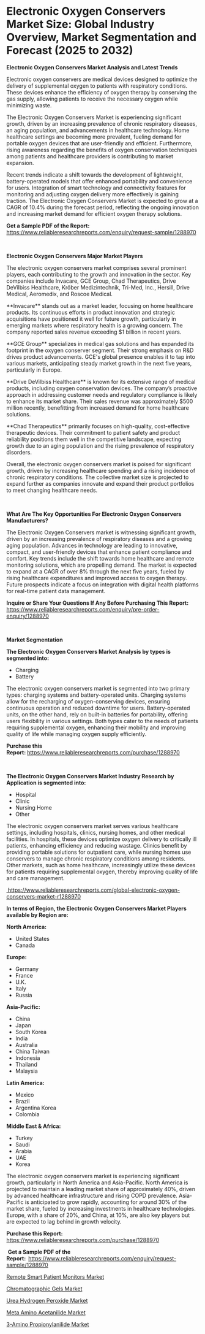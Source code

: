<p><h1>Electronic Oxygen Conservers Market Size: Global Industry Overview, Market Segmentation and Forecast (2025 to 2032)</h1></p><p><strong>Electronic Oxygen Conservers Market Analysis and Latest Trends</strong></p>
<p><p>Electronic oxygen conservers are medical devices designed to optimize the delivery of supplemental oxygen to patients with respiratory conditions. These devices enhance the efficiency of oxygen therapy by conserving the gas supply, allowing patients to receive the necessary oxygen while minimizing waste. </p><p>The Electronic Oxygen Conservers Market is experiencing significant growth, driven by an increasing prevalence of chronic respiratory diseases, an aging population, and advancements in healthcare technology. Home healthcare settings are becoming more prevalent, fueling demand for portable oxygen devices that are user-friendly and efficient. Furthermore, rising awareness regarding the benefits of oxygen conservation techniques among patients and healthcare providers is contributing to market expansion.</p><p>Recent trends indicate a shift towards the development of lightweight, battery-operated models that offer enhanced portability and convenience for users. Integration of smart technology and connectivity features for monitoring and adjusting oxygen delivery more effectively is gaining traction. The Electronic Oxygen Conservers Market is expected to grow at a CAGR of 10.4% during the forecast period, reflecting the ongoing innovation and increasing market demand for efficient oxygen therapy solutions.</p></p>
<p><strong>Get a Sample PDF of the Report:&nbsp;</strong> <a href="https://www.reliableresearchreports.com/enquiry/request-sample/1288970?utm_campaign=41&utm_medium=2&utm_source=Github&utm_content=ia&utm_term=29032025&utm_id=electronic-oxygen-conservers">https://www.reliableresearchreports.com/enquiry/request-sample/1288970</a></p>
<p>&nbsp;</p>
<p><strong>Electronic Oxygen Conservers Major Market Players</strong></p>
<p><p>The electronic oxygen conservers market comprises several prominent players, each contributing to the growth and innovation in the sector. Key companies include Invacare, GCE Group, Chad Therapeutics, Drive DeVilbiss Healthcare, Kröber Medizintechnik, Tri-Med, Inc., Hersill, Drive Medical, Aeromedix, and Roscoe Medical.</p><p>**Invacare** stands out as a market leader, focusing on home healthcare products. Its continuous efforts in product innovation and strategic acquisitions have positioned it well for future growth, particularly in emerging markets where respiratory health is a growing concern. The company reported sales revenue exceeding $1 billion in recent years.</p><p>**GCE Group** specializes in medical gas solutions and has expanded its footprint in the oxygen conserver segment. Their strong emphasis on R&D drives product advancements. GCE's global presence enables it to tap into various markets, anticipating steady market growth in the next five years, particularly in Europe.</p><p>**Drive DeVilbiss Healthcare** is known for its extensive range of medical products, including oxygen conservation devices. The company’s proactive approach in addressing customer needs and regulatory compliance is likely to enhance its market share. Their sales revenue was approximately $500 million recently, benefitting from increased demand for home healthcare solutions.</p><p>**Chad Therapeutics** primarily focuses on high-quality, cost-effective therapeutic devices. Their commitment to patient safety and product reliability positions them well in the competitive landscape, expecting growth due to an aging population and the rising prevalence of respiratory disorders.</p><p>Overall, the electronic oxygen conservers market is poised for significant growth, driven by increasing healthcare spending and a rising incidence of chronic respiratory conditions. The collective market size is projected to expand further as companies innovate and expand their product portfolios to meet changing healthcare needs.</p></p>
<p>&nbsp;</p>
<p><strong>What Are The Key Opportunities For Electronic Oxygen Conservers Manufacturers?</strong></p>
<p><p>The Electronic Oxygen Conservers market is witnessing significant growth, driven by an increasing prevalence of respiratory diseases and a growing aging population. Advances in technology are leading to innovative, compact, and user-friendly devices that enhance patient compliance and comfort. Key trends include the shift towards home healthcare and remote monitoring solutions, which are propelling demand. The market is expected to expand at a CAGR of over 8% through the next five years, fueled by rising healthcare expenditures and improved access to oxygen therapy. Future prospects indicate a focus on integration with digital health platforms for real-time patient data management.</p></p>
<p><strong>Inquire or Share Your Questions If Any Before Purchasing This Report:</strong> <a href="https://www.reliableresearchreports.com/enquiry/pre-order-enquiry/1288970?utm_campaign=41&utm_medium=2&utm_source=Github&utm_content=ia&utm_term=29032025&utm_id=electronic-oxygen-conservers">https://www.reliableresearchreports.com/enquiry/pre-order-enquiry/1288970</a></p>
<p>&nbsp;</p>
<p><strong>Market Segmentation</strong></p>
<p><strong>The Electronic Oxygen Conservers Market Analysis by types is segmented into:</strong></p>
<p><ul><li>Charging</li><li>Battery</li></ul></p>
<p><p>The electronic oxygen conservers market is segmented into two primary types: charging systems and battery-operated units. Charging systems allow for the recharging of oxygen-conserving devices, ensuring continuous operation and reduced downtime for users. Battery-operated units, on the other hand, rely on built-in batteries for portability, offering users flexibility in various settings. Both types cater to the needs of patients requiring supplemental oxygen, enhancing their mobility and improving quality of life while managing oxygen supply efficiently.</p></p>
<p><strong>Purchase this Report:&nbsp;</strong><a href="https://www.reliableresearchreports.com/purchase/1288970?utm_campaign=41&utm_medium=2&utm_source=Github&utm_content=ia&utm_term=29032025&utm_id=electronic-oxygen-conservers">https://www.reliableresearchreports.com/purchase/1288970</a></p>
<p>&nbsp;</p>
<p><strong>The Electronic Oxygen Conservers Market Industry Research by Application is segmented into:</strong></p>
<p><ul><li>Hospital</li><li>Clinic</li><li>Nursing Home</li><li>Other</li></ul></p>
<p><p>The electronic oxygen conservers market serves various healthcare settings, including hospitals, clinics, nursing homes, and other medical facilities. In hospitals, these devices optimize oxygen delivery to critically ill patients, enhancing efficiency and reducing wastage. Clinics benefit by providing portable solutions for outpatient care, while nursing homes use conservers to manage chronic respiratory conditions among residents. Other markets, such as home healthcare, increasingly utilize these devices for patients requiring supplemental oxygen, thereby improving quality of life and care management.</p></p>
<p><a href="https://www.reliableresearchreports.com/global-electronic-oxygen-conservers-market-r1288970?utm_campaign=41&utm_medium=2&utm_source=Github&utm_content=ia&utm_term=29032025&utm_id=electronic-oxygen-conservers">&nbsp;https://www.reliableresearchreports.com/global-electronic-oxygen-conservers-market-r1288970</a></p>
<p><strong>In terms of Region, the Electronic Oxygen Conservers Market Players available by Region are:</strong></p>
<p>
    <p> <strong> North America: </strong>
        <ul>
            <li>United States</li>
            <li>Canada</li>
        </ul>
        </p> 
    <p> <strong> Europe: </strong>
        <ul>
            <li>Germany</li>
            <li>France</li>
            <li>U.K.</li>
            <li>Italy</li>
            <li>Russia</li>
        </ul>
        </p> 
    <p> <strong> Asia-Pacific: </strong>
        <ul>
            <li>China</li>
            <li>Japan</li>
            <li>South Korea</li>
            <li>India</li>
            <li>Australia</li>
            <li>China Taiwan</li>
            <li>Indonesia</li>
            <li>Thailand</li>
            <li>Malaysia</li>
        </ul>
        </p> 
    <p> <strong> Latin America: </strong>
        <ul>
            <li>Mexico</li>
            <li>Brazil</li>
            <li>Argentina Korea</li>
            <li>Colombia</li>
        </ul>
        </p> 
    <p> <strong> Middle East & Africa: </strong>
        <ul>
            <li>Turkey</li>
            <li>Saudi</li>
            <li>Arabia</li>
            <li>UAE</li>
            <li>Korea</li>
        </ul>
    </p>
    </p>
<p><p>The electronic oxygen conservers market is experiencing significant growth, particularly in North America and Asia-Pacific. North America is projected to maintain a leading market share of approximately 40%, driven by advanced healthcare infrastructure and rising COPD prevalence. Asia-Pacific is anticipated to grow rapidly, accounting for around 30% of the market share, fueled by increasing investments in healthcare technologies. Europe, with a share of 20%, and China, at 10%, are also key players but are expected to lag behind in growth velocity.</p></p>
<p><strong>Purchase this Report: </strong><a href="https://www.reliableresearchreports.com/purchase/1288970?utm_campaign=41&utm_medium=2&utm_source=Github&utm_content=ia&utm_term=29032025&utm_id=electronic-oxygen-conservers">https://www.reliableresearchreports.com/purchase/1288970</a></p>
<p>&nbsp;<strong>Get a Sample PDF of the Report:&nbsp;&nbsp;</strong><a href="https://www.reliableresearchreports.com/enquiry/request-sample/1288970?utm_campaign=41&utm_medium=2&utm_source=Github&utm_content=ia&utm_term=29032025&utm_id=electronic-oxygen-conservers">https://www.reliableresearchreports.com/enquiry/request-sample/1288970</a></p>
<p><strong></strong></p>
<p><p><a href="https://github.com/tabormahay2f/Market-Research-Report-List-1/blob/main/remote-smart-patient-monitors-market.md?utm_campaign=41&utm_medium=2&utm_source=Github&utm_content=ia&utm_term=29032025&utm_id=electronic-oxygen-conservers">Remote Smart Patient Monitors Market</a></p><p><a href="https://github.com/naingbiner7i/Market-Research-Report-List-1/blob/main/chromatographic-gels-market.md?utm_campaign=41&utm_medium=2&utm_source=Github&utm_content=ia&utm_term=29032025&utm_id=electronic-oxygen-conservers">Chromatographic Gels Market</a></p><p><a href="https://github.com/beyeagamizjp/Market-Research-Report-List-1/blob/main/urea-hydrogen-peroxide-market.md?utm_campaign=41&utm_medium=2&utm_source=Github&utm_content=ia&utm_term=29032025&utm_id=electronic-oxygen-conservers">Urea Hydrogen Peroxide Market</a></p><p><a href="https://github.com/baatetoshda/Market-Research-Report-List-1/blob/main/meta-amino-acetanilide-market.md?utm_campaign=41&utm_medium=2&utm_source=Github&utm_content=ia&utm_term=29032025&utm_id=electronic-oxygen-conservers">Meta Amino Acetanilide Market</a></p><p><a href="https://github.com/siwerhommer97/Market-Research-Report-List-1/blob/main/3-amino-propionylanilide-market.md?utm_campaign=41&utm_medium=2&utm_source=Github&utm_content=ia&utm_term=29032025&utm_id=electronic-oxygen-conservers">3-Amino Propionylanilide Market</a></p></p>